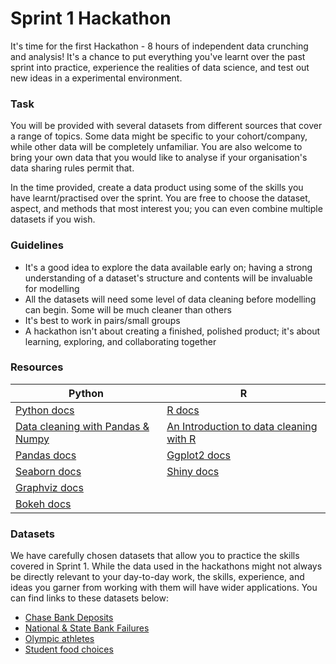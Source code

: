 # Sprint 1 Hackathon

It's time for the first Hackathon - 8 hours of independent data crunching and analysis! It's a chance to put everything you've learnt over the past sprint into practice, experience the realities of data science, and test out new ideas in a experimental environment.  

### Task

You will be provided with several datasets from different sources that cover a range of topics. Some data might be specific to your cohort/company, while other data will be completely unfamiliar. You are also welcome to bring your own data that you would like to analyse if your organisation's data sharing rules permit that.

In the time provided, create a data product using some of the skills you have learnt/practised over the sprint. You are free to choose the dataset, aspect, and methods that most interest you; you can even combine multiple datasets if you wish.

### Guidelines

* It's a good idea to explore the data available early on; having a strong understanding of a dataset's structure and contents will be invaluable for modelling
* All the datasets will need some level of data cleaning before modelling can begin. Some will be much cleaner than others
* It's best to work in pairs/small groups
* A hackathon isn't about creating a finished, polished product; it's about learning, exploring, and collaborating together

### Resources

|Python | R |
|---|---|
| [Python docs](https://docs.python.org/3/)|[R docs](https://www.r-project.org/other-docs.html) |
| [Data cleaning with Pandas & Numpy](https://realpython.com/python-data-cleaning-numpy-pandas/) |[An Introduction to data cleaning with R](https://cran.r-project.org/doc/contrib/de_Jonge+van_der_Loo-Introduction_to_data_cleaning_with_R.pdf) |
| [Pandas docs](https://pandas.pydata.org/pandas-docs/stable/)|[Ggplot2 docs](https://ggplot2.tidyverse.org/reference/)|
|[Seaborn docs](https://seaborn.pydata.org/)| [Shiny docs](https://shiny.rstudio.com/) |
|[Graphviz docs](https://graphviz.readthedocs.io/en/stable/manual.html)||
| [Bokeh docs](https://bokeh.pydata.org/en/latest/) | |

### Datasets
We have carefully chosen datasets that allow you to practice the skills covered in Sprint 1. While the data used in the hackathons might not always be directly relevant to your day-to-day work, the skills, experience, and ideas you garner from working with them will have wider applications. You can find links to these datasets below:

* [Chase Bank Deposits](https://www.kaggle.com/chasebank/bank-deposits)
* [National & State Bank Failures](https://www.kaggle.com/dany17/national-and-state-bank-failures)
* [Olympic athletes](https://www.kaggle.com/heesoo37/120-years-of-olympic-history-athletes-and-results)
* [Student food choices](https://www.kaggle.com/borapajo/food-choices)
